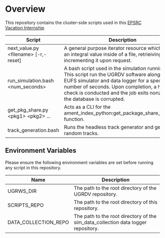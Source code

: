 # Overview

This repository contains the cluster-side scripts used in this [EPSRC Vacation Internship](https://www.gla.ac.uk/colleges/scienceengineering/students/epsrcvacationinternships2023/anevaluationofmodel-basedmethodsforcontrolindriverlessracing/)

| Script | Description |
| - | - |
| next_value.py \<filename\> [-r,-reset] | A general purpose iterator resource which stores an integral value inside of a file, retrieiving and incrementing it upon request. |
| run_simulation.bash \<num_seconds\> | A bash script used in the simulation running job. This script run the UGRDV software alongside the EUFS simulator and data logger for a specified number of seconds. Upon completion, a health check is conducted and the job exits nonzero if the database is corrupted. |
| get_pkg_share.py \<pkg1\> \<pkg2\> ... | Acts as a CLI for the ament_index_python:get_package_share_directory function. |
| track_generation.bash | Runs the headless track generator and generates random tracks. |

## Environment Variables

Please ensure the following environment variables are set before running any script in this repository.

| Name | Description |
| - | - |
| UGRWS_DIR | The path to the root directory of the UGRDV repository. |
| SCRIPTS_REPO | The path to the root directory of this repository. |
| DATA_COLLECTION_REPO | The path to the root directory of the sim_data_collection data logger repository. |